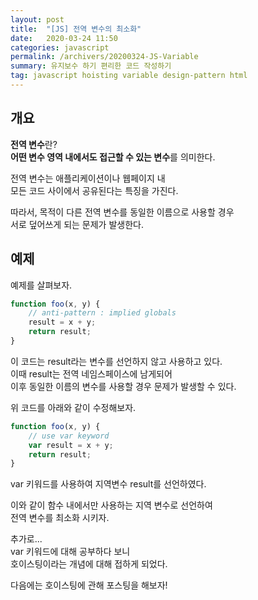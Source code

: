 ```yaml
---
layout: post
title:  "[JS] 전역 변수의 최소화"
date:   2020-03-24 11:50
categories: javascript
permalink: /archivers/20200324-JS-Variable
summary: 유지보수 하기 편리한 코드 작성하기
tag: javascript hoisting variable design-pattern html
--- 
```


## 개요
**전역 변수**란?  
**어떤 변수 영역 내에서도 접근할 수 있는 변수**를 의미한다.  

전역 변수는 애플리케이션이나 웹페이지 내   
모든 코드 사이에서 공유된다는 특징을 가진다.  

따라서, 목적이 다른 전역 변수를 동일한 이름으로 사용할 경우  
서로 덮어쓰게 되는 문제가 발생한다.

## 예제
예제를 살펴보자.  
   
```javascript
function foo(x, y) {
    // anti-pattern : implied globals
    result = x + y;
    return result;
}
```

이 코드는 result라는 변수를 선언하지 않고 사용하고 있다.  
이때 result는 전역 네임스페이스에 남게되어  
이후 동일한 이름의 변수를 사용할 경우 문제가 발생할 수 있다.

위 코드를 아래와 같이 수정해보자.  

```javascript
function foo(x, y) {
    // use var keyword
    var result = x + y;
    return result;
}
```

var 키워드를 사용하여 지역변수 result를 선언하였다.  

이와 같이 함수 내에서만 사용하는 지역 변수로 선언하여  
전역 변수를 최소화 시키자.

추가로...  
var 키워드에 대해 공부하다 보니  
호이스팅이라는 개념에 대해 접하게 되었다.  

다음에는 호이스팅에 관해 포스팅을 해보자!